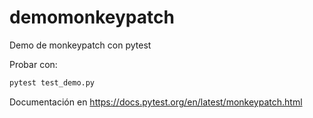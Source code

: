 # demomonkeypatch
Demo de monkeypatch con pytest

Probar con:

```bash
pytest test_demo.py
```

Documentación en https://docs.pytest.org/en/latest/monkeypatch.html
